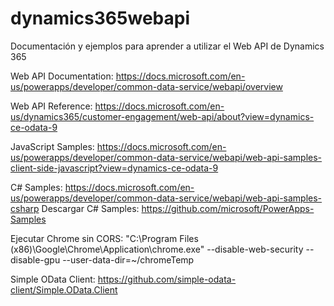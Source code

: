 # dynamics365webapi
Documentación y ejemplos para aprender a utilizar el Web API de Dynamics 365

Web API Documentation: https://docs.microsoft.com/en-us/powerapps/developer/common-data-service/webapi/overview

Web API Reference: https://docs.microsoft.com/en-us/dynamics365/customer-engagement/web-api/about?view=dynamics-ce-odata-9

JavaScript Samples: https://docs.microsoft.com/en-us/powerapps/developer/common-data-service/webapi/web-api-samples-client-side-javascript?view=dynamics-ce-odata-9

C# Samples: https://docs.microsoft.com/en-us/powerapps/developer/common-data-service/webapi/web-api-samples-csharp
Descargar C# Samples: https://github.com/microsoft/PowerApps-Samples

Ejecutar Chrome sin CORS: 
"C:\Program Files (x86)\Google\Chrome\Application\chrome.exe" --disable-web-security --disable-gpu --user-data-dir=~/chromeTemp

Simple OData Client: https://github.com/simple-odata-client/Simple.OData.Client

